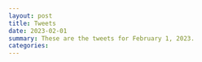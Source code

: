 ```yaml
---
layout: post
title: Tweets
date: 2023-02-01
summary: These are the tweets for February 1, 2023.
categories:
---
```


